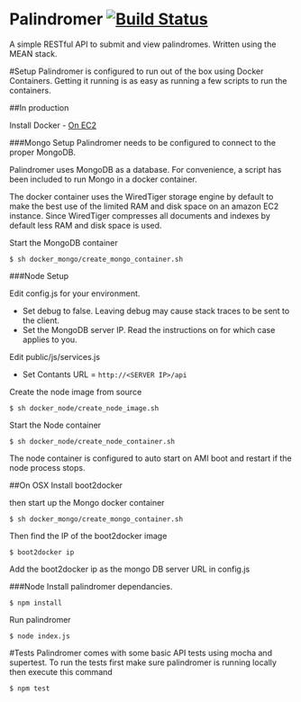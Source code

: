Palindromer [![Build Status](https://travis-ci.org/SeanReece/palindromer.svg?branch=master)](https://travis-ci.org/SeanReece/palindromer)
===========
A simple RESTful API to submit and view palindromes. Written using the MEAN stack.

#Setup
Palindromer is configured to run out of the box using Docker Containers. Getting it running is as easy as running a few scripts to run the containers. 

##In production

Install Docker - [On EC2](http://docs.aws.amazon.com/AmazonECS/latest/developerguide/docker-basics.html#install_docker)

###Mongo Setup
Palindromer needs to be configured to connect to the proper MongoDB.

Palindromer uses MongoDB as a database. For convenience, a script has been included to run Mongo in a docker container.

The docker container uses the WiredTiger storage engine by default to make the best use of the limited RAM and disk space on an amazon EC2 instance. Since WiredTiger compresses all documents and indexes by default less RAM and disk space is used.

Start the MongoDB container
```
$ sh docker_mongo/create_mongo_container.sh
```

###Node Setup

Edit config.js for your environment.
- Set debug to false. Leaving debug may cause stack traces to be sent to the client.
- Set the MongoDB server IP. Read the instructions on for which case applies to you.

Edit public/js/services.js
- Set Contants URL = `http://<SERVER IP>/api`

Create the node image from source
```
$ sh docker_node/create_node_image.sh
```
Start the Node container
```
$ sh docker_node/create_node_container.sh
```

The node container is configured to auto start on AMI boot and restart if the node process stops.

##On OSX
Install boot2docker

then start up the Mongo docker container
```
$ sh docker_mongo/create_mongo_container.sh
```
Then find the IP of the boot2docker image
```
$ boot2docker ip
```
Add the boot2docker ip as the mongo DB server URL in config.js

###Node
Install palindromer dependancies.
```
$ npm install
```
Run palindromer
```
$ node index.js
```

#Tests
Palindromer comes with some basic API tests using mocha and supertest. 
To run the tests first make sure palindromer is running locally then execute this command
```
$ npm test
```



